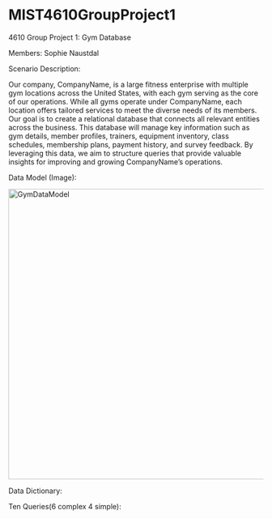 # MIST4610GroupProject1
4610 Group Project 1: Gym Database

Members: Sophie Naustdal

Scenario Description:

Our company, CompanyName, is a large fitness enterprise with multiple gym locations across the United States, with each gym serving as the core of our operations. While all gyms operate under CompanyName, each location offers tailored services to meet the diverse needs of its members. Our goal is to create a relational database that connects all relevant entities across the business. This database will manage key information such as gym details, member profiles, trainers, equipment inventory, class schedules, membership plans, payment history, and survey feedback. By leveraging this data, we aim to structure queries that provide valuable insights for improving and growing CompanyName’s operations.

Data Model (Image):

<img width="574" alt="GymDataModel" src="https://github.com/user-attachments/assets/2c2b850e-8572-4382-8ad5-10c3db88c1a6" />


Data Dictionary:


Ten Queries(6 complex 4 simple):
